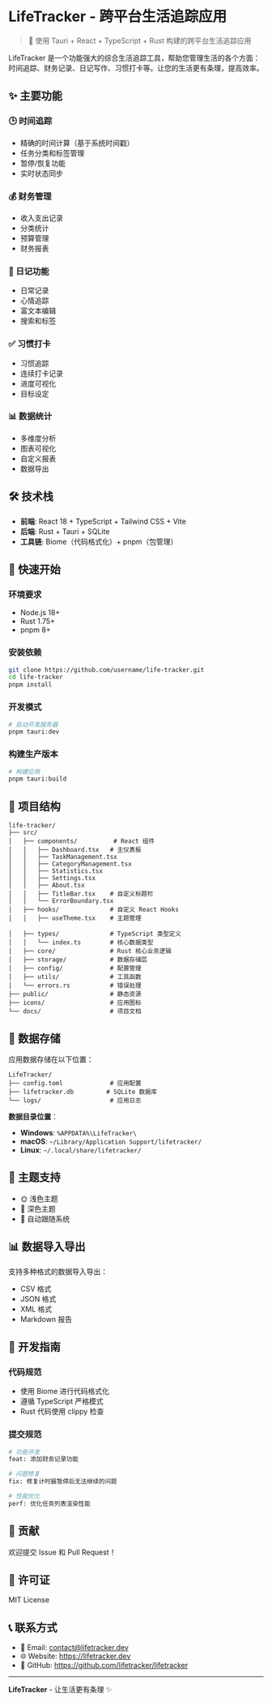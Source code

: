 # LifeTracker - 跨平台生活追踪应用

> 🚀 使用 Tauri + React + TypeScript + Rust 构建的跨平台生活追踪应用

LifeTracker 是一个功能强大的综合生活追踪工具，帮助您管理生活的各个方面：时间追踪、财务记录、日记写作、习惯打卡等。让您的生活更有条理，提高效率。

## ✨ 主要功能

### 🕒 时间追踪
- 精确的时间计算（基于系统时间戳）
- 任务分类和标签管理
- 暂停/恢复功能
- 实时状态同步

### 💰 财务管理
- 收入支出记录
- 分类统计
- 预算管理
- 财务报表

### 📝 日记功能
- 日常记录
- 心情追踪
- 富文本编辑
- 搜索和标签

### ✅ 习惯打卡
- 习惯追踪
- 连续打卡记录
- 进度可视化
- 目标设定

### 📊 数据统计
- 多维度分析
- 图表可视化
- 自定义报表
- 数据导出

## 🛠️ 技术栈

- **前端**: React 18 + TypeScript + Tailwind CSS + Vite
- **后端**: Rust + Tauri + SQLite
- **工具链**: Biome（代码格式化）+ pnpm（包管理）

## 🚀 快速开始

### 环境要求

- Node.js 18+
- Rust 1.75+
- pnpm 8+

### 安装依赖

```bash
git clone https://github.com/username/life-tracker.git
cd life-tracker
pnpm install
```

### 开发模式

```bash
# 启动开发服务器
pnpm tauri:dev
```

### 构建生产版本

```bash
# 构建应用
pnpm tauri:build
```

## 📁 项目结构

```
life-tracker/
├── src/
│   ├── components/          # React 组件
│   │   ├── Dashboard.tsx   # 主仪表板
│   │   ├── TaskManagement.tsx
│   │   ├── CategoryManagement.tsx
│   │   ├── Statistics.tsx
│   │   ├── Settings.tsx
│   │   ├── About.tsx
│   │   ├── TitleBar.tsx    # 自定义标题栏
│   │   └── ErrorBoundary.tsx
│   ├── hooks/              # 自定义 React Hooks
│   │   ├── useTheme.tsx    # 主题管理

│   ├── types/              # TypeScript 类型定义
│   │   └── index.ts        # 核心数据类型
│   ├── core/               # Rust 核心业务逻辑
│   ├── storage/            # 数据存储层
│   ├── config/             # 配置管理
│   ├── utils/              # 工具函数
│   └── errors.rs           # 错误处理
├── public/                 # 静态资源
├── icons/                  # 应用图标
└── docs/                   # 项目文档
```

## 💾 数据存储

应用数据存储在以下位置：

```
LifeTracker/
├── config.toml             # 应用配置
├── lifetracker.db         # SQLite 数据库
└── logs/                   # 应用日志
```

**数据目录位置**：
- **Windows**: `%APPDATA%\LifeTracker\`
- **macOS**: `~/Library/Application Support/lifetracker/`
- **Linux**: `~/.local/share/lifetracker/`

## 🎨 主题支持

- 🌞 浅色主题
- 🌙 深色主题
- 🎯 自动跟随系统

## 📊 数据导入导出

支持多种格式的数据导入导出：

- CSV 格式
- JSON 格式
- XML 格式
- Markdown 报告

## 🔧 开发指南

### 代码规范

- 使用 Biome 进行代码格式化
- 遵循 TypeScript 严格模式
- Rust 代码使用 clippy 检查

### 提交规范

```bash
# 功能开发
feat: 添加财务记录功能

# 问题修复
fix: 修复计时器暂停后无法继续的问题

# 性能优化
perf: 优化任务列表渲染性能
```

## 🤝 贡献

欢迎提交 Issue 和 Pull Request！

## 📄 许可证

MIT License

## 📞 联系方式

- 📧 Email: contact@lifetracker.dev
- 🌐 Website: https://lifetracker.dev
- 📱 GitHub: https://github.com/lifetracker/lifetracker

---

**LifeTracker** - 让生活更有条理 ✨